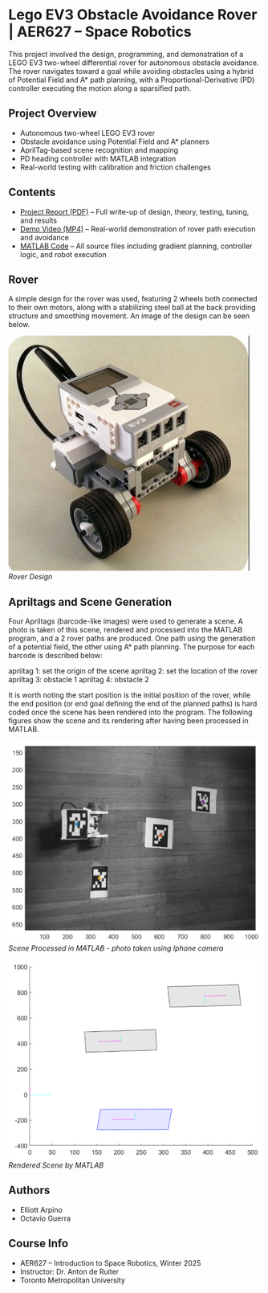 # Lego EV3 Obstacle Avoidance Rover | AER627 – Space Robotics
This project involved the design, programming, and demonstration of a LEGO EV3 two-wheel differential rover for autonomous obstacle avoidance. The rover navigates toward a goal while avoiding obstacles using a hybrid of Potential Field and A* path planning, with a Proportional-Derivative (PD) controller executing the motion along a sparsified path.

## Project Overview
- Autonomous two-wheel LEGO EV3 rover
- Obstacle avoidance using Potential Field and A* planners
- AprilTag-based scene recognition and mapping
- PD heading controller with MATLAB integration
- Real-world testing with calibration and friction challenges

## Contents
- [Project Report (PDF)](./627_project4_report.pdf) – Full write-up of design, theory, testing, tuning, and results
- [Demo Video (MP4)](./project4_demo.mp4) – Real-world demonstration of rover path execution and avoidance
- [MATLAB Code](./code_v3.m) – All source files including gradient planning, controller logic, and robot execution

## Rover

A simple design for the rover was used, featuring 2 wheels both connected to their own motors, along with a stabilizing
steel ball at the back providing structure and smoothing movement. An image of the design can be seen below.

![Rover](Images_and_Plots/rover.png)  
*Rover Design*

## Apriltags and Scene Generation

Four Apriltags (barcode-like images) were used to generate a scene. A photo is taken of this scene, rendered and processed into the MATLAB program, and
a 2 rover paths are produced. One path using the generation of a potential field, the other using A* path planning. The purpose for each barcode is described below:  

apriltag 1: set the origin of the scene
apriltag 2: set the location of the rover
apriltag 3: obstacle 1
apriltag 4: obstacle 2  

It is worth noting the start position is the initial position of the rover, while the end position (or end goal defining the end of the planned paths) is hard coded
once the scene has been rendered into the program. The following figures show the scene and its rendering after having been processed in MATLAB.  

![scene](Images_and_Plots/scene.png)  
*Scene Processed in MATLAB - photo taken using Iphone camera*

![Rendered Scene](Images_and_Plots/rendered_scene.png)  
*Rendered Scene by MATLAB*

## Authors
- Elliott Arpino  
- Octavio Guerra  

## Course Info
- AER627 – Introduction to Space Robotics, Winter 2025  
- Instructor: Dr. Anton de Ruiter  
- Toronto Metropolitan University
